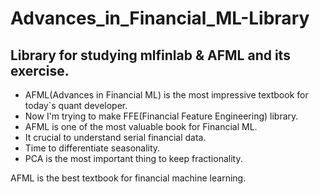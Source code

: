# Advances_in_Financial_ML-Library
## Library for studying mlfinlab & AFML and its exercise.

- AFML(Advances in Financial ML) is the most impressive textbook for today`s quant developer.
- Now I'm trying to make FFE(Financial Feature Engineering) library.
- AFML is one of the most valuable book for Financial ML.
- It crucial to understand serial financial data.
- Time to differentiate seasonality.
- PCA is the most important thing to keep fractionality.

AFML is the best textbook for financial machine learning.
